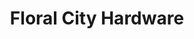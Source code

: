 ---
title: "Floral City Hardware"
url: /floral-city/floral-city-hardware-e-orange-ave-2/
shop: hardware
---